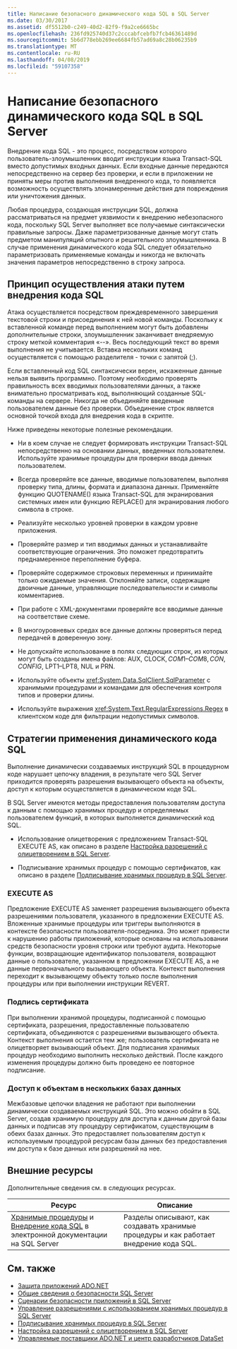```yaml
---
title: Написание безопасного динамического кода SQL в SQL Server
ms.date: 03/30/2017
ms.assetid: df5512b0-c249-40d2-82f9-f9a2ce6665bc
ms.openlocfilehash: 236fd925740d37c2cccabfcebfb7fcb46361489d
ms.sourcegitcommit: 5b6d778ebb269ee6684fb57ad69a8c28b06235b9
ms.translationtype: MT
ms.contentlocale: ru-RU
ms.lasthandoff: 04/08/2019
ms.locfileid: "59107358"
---
```

# <a name="writing-secure-dynamic-sql-in-sql-server"></a>Написание безопасного динамического кода SQL в SQL Server
Внедрение кода SQL - это процесс, посредством которого пользователь-злоумышленник вводит инструкции языка Transact-SQL вместо допустимых входных данных. Если входные данные передаются непосредственно на сервер без проверки, и если в приложении не приняты меры против выполнения внедренного кода, то появляется возможность осуществлять злонамеренные действия для повреждения или уничтожения данных.  
  
 Любая процедура, создающая инструкции SQL, должна рассматриваться на предмет уязвимости к внедрению небезопасного кода, поскольку SQL Server выполняет все получаемые синтаксически правильные запросы. Даже параметризованные данные могут стать предметом манипуляций опытного и решительного злоумышленника. В случае применения динамического кода SQL следует обязательно параметризовать применяемые команды и никогда не включать значения параметров непосредственно в строку запроса.  
  
## <a name="anatomy-of-a-sql-injection-attack"></a>Принцип осуществления атаки путем внедрения кода SQL  
 Атака осуществляется посредством преждевременного завершения текстовой строки и присоединения к ней новой команды. Поскольку к вставленной команде перед выполнением могут быть добавлены дополнительные строки, злоумышленник заканчивает внедряемую строку меткой комментария «--». Весь последующий текст во время выполнения не учитывается. Вставка нескольких команд осуществляется с помощью разделителя - точки с запятой (;).  
  
 Если вставленный код SQL синтаксически верен, искаженные данные нельзя выявить программно. Поэтому необходимо проверять правильность всех вводимых пользователями данных, а также внимательно просматривать код, выполняющий созданные SQL-команды на сервере. Никогда не объединяйте введенные пользователем данные без проверки. Объединение строк является основной точкой входа для внедрения кода в скрипте.  
  
 Ниже приведены некоторые полезные рекомендации.  
  
-   Ни в коем случае не следует формировать инструкции Transact-SQL непосредственно на основании данных, введенных пользователем. Используйте хранимые процедуры для проверки ввода данных пользователем.  
  
-   Всегда проверяйте все данные, вводимые пользователем, выполняя проверку типа, длины, формата и диапазона данных. Применяйте функцию QUOTENAME() языка Transact-SQL для экранирования системных имен или функцию REPLACE() для экранирования любого символа в строке.  
  
-   Реализуйте несколько уровней проверки в каждом уровне приложения.  
  
-   Проверяйте размер и тип вводимых данных и устанавливайте соответствующие ограничения. Это поможет предотвратить преднамеренное переполнение буфера.  
  
-   Проверяйте содержимое строковых переменных и принимайте только ожидаемые значения. Отклоняйте записи, содержащие двоичные данные, управляющие последовательности и символы комментариев.  
  
-   При работе с XML-документами проверяйте все вводимые данные на соответствие схеме.  
  
-   В многоуровневых средах все данные должны проверяться перед передачей в доверенную зону.  
  
-   Не допускайте использование в полях следующих строк, из которых могут быть созданы имена файлов: AUX, CLOCK$, COM1–COM8, CON, CONFIG$, LPT1–LPT8, NUL и PRN.  
  
-   Используйте объекты <xref:System.Data.SqlClient.SqlParameter> с хранимыми процедурами и командами для обеспечения контроля типов и проверки длины.  
  
-   Используйте выражения <xref:System.Text.RegularExpressions.Regex> в клиентском коде для фильтрации недопустимых символов.  
  
## <a name="dynamic-sql-strategies"></a>Стратегии применения динамического кода SQL  
 Выполнение динамически создаваемых инструкций SQL в процедурном коде нарушает цепочку владения, в результате чего SQL Server приходится проверять разрешения вызывающего объекта на объекты, доступ к которым осуществляется в динамическом коде SQL.  
  
 В SQL Server имеются методы предоставления пользователям доступа к данным с помощью хранимых процедур и определяемых пользователем функций, в которых выполняется динамический код SQL.  
  
-   Использование олицетворения с предложением Transact-SQL EXECUTE AS, как описано в разделе [Настройка разрешений с олицетворением в SQL Server](../../../../../docs/framework/data/adonet/sql/customizing-permissions-with-impersonation-in-sql-server.md).  
  
-   Подписывание хранимых процедур с помощью сертификатов, как описано в разделе [Подписывание хранимых процедур в SQL Server](../../../../../docs/framework/data/adonet/sql/signing-stored-procedures-in-sql-server.md).  
  
### <a name="execute-as"></a>EXECUTE AS  
 Предложение EXECUTE AS заменяет разрешения вызывающего объекта разрешениями пользователя, указанного в предложении EXECUTE AS. Вложенные хранимые процедуры или триггеры выполняются в контексте безопасности пользователя-посредника. Это может привести к нарушению работы приложений, которые основаны на использовании средств безопасности уровня строки или требуют аудита. Некоторые функции, возвращающие идентификатор пользователя, возвращают данные о пользователе, указанном в предложении EXECUTE AS, а не данные первоначального вызывающего объекта. Контекст выполнения переходит к вызывающему объекту только после выполнения процедуры или при выполнении инструкции REVERT.  
  
### <a name="certificate-signing"></a>Подпись сертификата  
 При выполнении хранимой процедуры, подписанной с помощью сертификата, разрешения, предоставленные пользователю сертификата, объединяются с разрешениями вызывающего объекта. Контекст выполнения остается тем же; пользователь сертификата не олицетворяет вызывающий объект. Для подписания хранимых процедур необходимо выполнить несколько действий. После каждого изменения процедуры должно быть проведено ее повторное подписание.  
  
### <a name="cross-database-access"></a>Доступ к объектам в нескольких базах данных  
 Межбазовые цепочки владения не работают при выполнении динамически создаваемых инструкций SQL. Это можно обойти в SQL Server, создав хранимую процедуру для доступа к данным другой базы данных и подписав эту процедуру сертификатом, существующим в обеих базах данных. Это предоставляет пользователям доступ к используемым процедурой ресурсам базы данных без предоставления им доступа к базе данных или разрешений на нее.  
  
## <a name="external-resources"></a>Внешние ресурсы  
 Дополнительные сведения см. в следующих ресурсах.  
  
|Ресурс|Описание|  
|--------------|-----------------|  
|[Хранимые процедуры](/sql/relational-databases/stored-procedures/stored-procedures-database-engine) и [Внедрение кода SQL](/sql/relational-databases/security/sql-injection) в электронной документации на SQL Server|Разделы описывают, как создавать хранимые процедуры и как работает внедрение кода SQL.|  
  
## <a name="see-also"></a>См. также

- [Защита приложений ADO.NET](../../../../../docs/framework/data/adonet/securing-ado-net-applications.md)
- [Общие сведения о безопасности SQL Server](../../../../../docs/framework/data/adonet/sql/overview-of-sql-server-security.md)
- [Сценарии безопасности приложений в SQL Server](../../../../../docs/framework/data/adonet/sql/application-security-scenarios-in-sql-server.md)
- [Управление разрешениями с использованием хранимых процедур в SQL Server](../../../../../docs/framework/data/adonet/sql/managing-permissions-with-stored-procedures-in-sql-server.md)
- [Подписывание хранимых процедур в SQL Server](../../../../../docs/framework/data/adonet/sql/signing-stored-procedures-in-sql-server.md)
- [Настройка разрешений с олицетворением в SQL Server](../../../../../docs/framework/data/adonet/sql/customizing-permissions-with-impersonation-in-sql-server.md)
- [Управляемые поставщики ADO.NET и центр разработчиков DataSet](https://go.microsoft.com/fwlink/?LinkId=217917)
